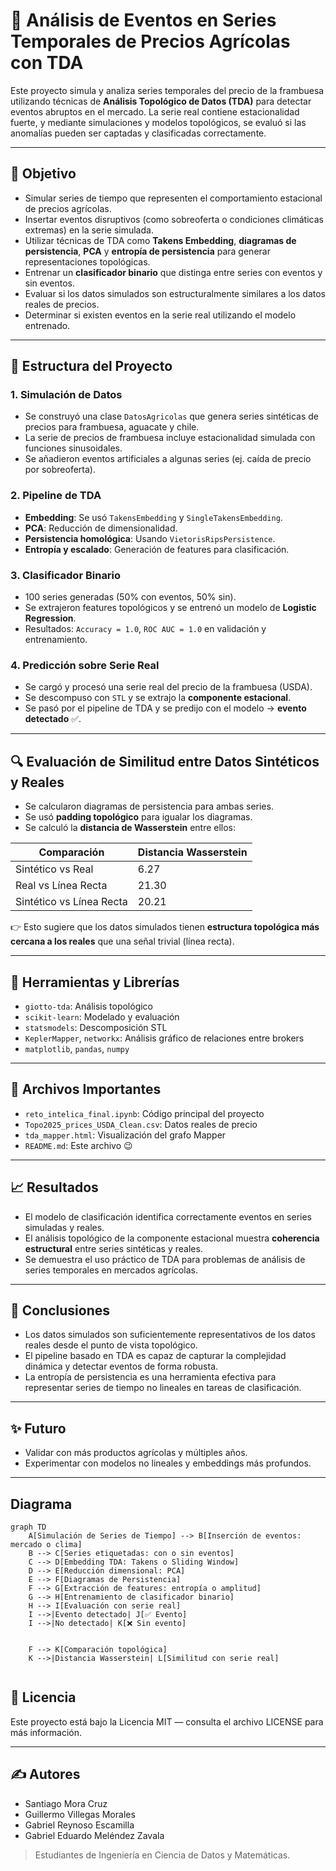 # 🌱 Análisis de Eventos en Series Temporales de Precios Agrícolas con TDA

Este proyecto simula y analiza series temporales del precio de la frambuesa utilizando técnicas de **Análisis Topológico de Datos (TDA)** para detectar eventos abruptos en el mercado. La serie real contiene estacionalidad fuerte, y mediante simulaciones y modelos topológicos, se evaluó si las anomalías pueden ser captadas y clasificadas correctamente.

---

## 📌 Objetivo

- Simular series de tiempo que representen el comportamiento estacional de precios agrícolas.
- Insertar eventos disruptivos (como sobreoferta o condiciones climáticas extremas) en la serie simulada.
- Utilizar técnicas de TDA como **Takens Embedding**, **diagramas de persistencia**, **PCA** y **entropía de persistencia** para generar representaciones topológicas.
- Entrenar un **clasificador binario** que distinga entre series con eventos y sin eventos.
- Evaluar si los datos simulados son estructuralmente similares a los datos reales de precios.
- Determinar si existen eventos en la serie real utilizando el modelo entrenado.

---

## 🔄 Estructura del Proyecto

### 1. **Simulación de Datos**

- Se construyó una clase `DatosAgricolas` que genera series sintéticas de precios para frambuesa, aguacate y chile.
- La serie de precios de frambuesa incluye estacionalidad simulada con funciones sinusoidales.
- Se añadieron eventos artificiales a algunas series (ej. caída de precio por sobreoferta).

### 2. **Pipeline de TDA**

- **Embedding**: Se usó `TakensEmbedding` y `SingleTakensEmbedding`.
- **PCA**: Reducción de dimensionalidad.
- **Persistencia homológica**: Usando `VietorisRipsPersistence`.
- **Entropía y escalado**: Generación de features para clasificación.
  
### 3. **Clasificador Binario**

- 100 series generadas (50% con eventos, 50% sin).
- Se extrajeron features topológicos y se entrenó un modelo de **Logistic Regression**.
- Resultados: `Accuracy = 1.0`, `ROC AUC = 1.0` en validación y entrenamiento.

### 4. **Predicción sobre Serie Real**

- Se cargó y procesó una serie real del precio de la frambuesa (USDA).
- Se descompuso con `STL` y se extrajo la **componente estacional**.
- Se pasó por el pipeline de TDA y se predijo con el modelo → **evento detectado** ✅.

---

## 🔍 Evaluación de Similitud entre Datos Sintéticos y Reales

- Se calcularon diagramas de persistencia para ambas series.
- Se usó **padding topológico** para igualar los diagramas.
- Se calculó la **distancia de Wasserstein** entre ellos:

| Comparación                       | Distancia Wasserstein |
|----------------------------------|------------------------|
| Sintético vs Real                | 6.27                   |
| Real vs Línea Recta              | 21.30                  |
| Sintético vs Línea Recta         | 20.21                  |

👉 Esto sugiere que los datos simulados tienen **estructura topológica más cercana a los reales** que una señal trivial (línea recta).

---

## 🔗 Herramientas y Librerías

- `giotto-tda`: Análisis topológico
- `scikit-learn`: Modelado y evaluación
- `statsmodels`: Descomposición STL
- `KeplerMapper`, `networkx`: Análisis gráfico de relaciones entre brokers
- `matplotlib`, `pandas`, `numpy`

---

## 📁 Archivos Importantes

- `reto_intelica_final.ipynb`: Código principal del proyecto
- `Topo2025_prices_USDA_Clean.csv`: Datos reales de precio
- `tda_mapper.html`: Visualización del grafo Mapper
- `README.md`: Este archivo 😉

---

## 📈 Resultados

- El modelo de clasificación identifica correctamente eventos en series simuladas y reales.
- El análisis topológico de la componente estacional muestra **coherencia estructural** entre series sintéticas y reales.
- Se demuestra el uso práctico de TDA para problemas de análisis de series temporales en mercados agrícolas.

---

## 🧠 Conclusiones

- Los datos simulados son suficientemente representativos de los datos reales desde el punto de vista topológico.
- El pipeline basado en TDA es capaz de capturar la complejidad dinámica y detectar eventos de forma robusta.
- La entropía de persistencia es una herramienta efectiva para representar series de tiempo no lineales en tareas de clasificación.

---

## ✨ Futuro

- Validar con más productos agrícolas y múltiples años.
- Experimentar con modelos no lineales y embeddings más profundos.
---

## Diagrama 

```mermaid
graph TD
    A[Simulación de Series de Tiempo] --> B[Inserción de eventos: mercado o clima]
    B --> C[Series etiquetadas: con o sin eventos]
    C --> D[Embedding TDA: Takens o Sliding Window]
    D --> E[Reducción dimensional: PCA]
    E --> F[Diagramas de Persistencia]
    F --> G[Extracción de features: entropía o amplitud]
    G --> H[Entrenamiento de clasificador binario]
    H --> I[Evaluación con serie real]
    I -->|Evento detectado| J[✅ Evento]
    I -->|No detectado| K[❌ Sin evento]


    F --> K[Comparación topológica]
    K -->|Distancia Wasserstein| L[Similitud con serie real]


```

## 🧾 Licencia
Este proyecto está bajo la Licencia MIT — consulta el archivo LICENSE para más información.

---
## ✍️ Autores
* Santiago Mora Cruz
* Guillermo Villegas Morales
* Gabriel Reynoso Escamilla
* Gabriel Eduardo Meléndez Zavala

> Estudiantes de Ingeniería en Ciencia de Datos y Matemáticas.
